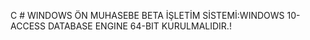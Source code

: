 C # WINDOWS ÖN MUHASEBE BETA
İŞLETİM SİSTEMİ:WINDOWS 10-ACCESS DATABASE ENGINE 64-BIT KURULMALIDIR.!
